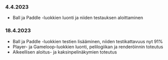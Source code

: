 ### 4.4.2023
- Ball ja Paddle -luokkien luonti ja niiden testauksen aloittaminen

### 18.4.2023 
- Ball ja Paddle -luokkien testien lisääminen, niiden testikattavuus nyt 91%
- Player- ja Gameloop-luokkien luonti, pelilogiikan ja renderöinnin toteutus
- Alkeellisen aloitus- ja kaksinpelinäkymien toteutus

